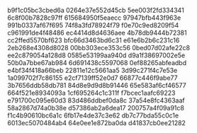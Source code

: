 b9f1c05bc3cbed6a
0264e37e552d45cb
5ee003f2fd334341
6c8f00b7828c97ff
615684950f5eaecc
97947bfb443f963e
991b0337af67f695
74f8a3fd78924f79
f0e70c9ed8209f54
c961991de4f48486
ec4414d8d4636aee
4b78db9444b72381
cc2ffed5570bf623
bfc66d3463bd6c31
e61e6b2b6c231c16
2eb268e4308d8028
00bb303ece353c56
0bed07d02afe22c8
ee2c879054a128d8
0585e53199aa940d
d9a1f38697002e5e
50b0a7bbe67ab984
6d691438c5597068
0ef88265abfeadbd
e4bf34f418a66beb
22811e12c5661aa5
3d99c271f4c7e53e
1a099702f7c86155
e2cf7139ff52e0d7
66877c446f9abe77
3b7656ddb58db781
84d8e9d9d8b91446
65e583af6cf46577
664f521e8934093a
1cf695264c1c311f
f7bcec1aafc69223
e791700c095e60d3
83d486ddbef0da8c
37a54e8fc4363aaf
58a2867d74a0b38e
d57386ab2a6dea17
200757a4f09a91c8
f1c4b90610bc6a1c
6fb17e4de37c3e62
db7c77bda55c0c1e
6013ec5070484ab4
64e0ee1e872ba0da
d41837cb0ee21282
